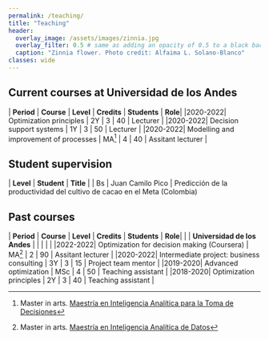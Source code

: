```yaml
---
permalink: /teaching/
title: "Teaching"
header:
  overlay_image: /assets/images/zinnia.jpg
  overlay_filter: 0.5 # same as adding an opacity of 0.5 to a black background
  caption: "Zinnia flower. Photo credit: Alfaima L. Solano-Blanco"
classes: wide
---
```


## Current courses at Universidad de los Andes

<style>
td, th {
   border: none!important;
}
</style>

| **Period** | **Course** | **Level** | **Credits** | **Students** | **Role**|
|2020-2022| Optimization principles | 2Y | 3 | 40 | Lecturer |
|2020-2022| Decision support systems | 1Y | 3 | 50 | Lecturer |
|2020-2022| Modelling and improvement of processes | MA[^1] | 4 | 40 | Assitant lecturer |


## Student supervision

| **Level** | **Student** | **Title** |
| Bs | Juan Camilo Pico | Predicción de la productividad del cultivo de cacao en el Meta (Colombia)

## Past courses

| **Period** | **Course** | **Level** | **Credits** | **Students** | **Role**|
| | **Universidad de los Andes** | | | | |
|2022-2022| Optimization for decision making (Coursera) | MA[^2] | 2 | 90 | Assitant lecturer |
|2020-2022| Intermediate project: business consulting | 3Y | 3 | 15 | 	Project team mentor |
|2019-2020| Advanced optimization | MSc | 4 | 50 | Teaching assistant |
|2018-2020| Optimization principles | 2Y | 3 | 40 | Teaching assistant |


[^1]: Master in arts. [Maestría en Inteligencia Analítica para la Toma de Decisiones](https://industrial.uniandes.edu.co/es/programas-academicos/maestria-miia?utm_source=google&utm_medium=cpc&utm_campaign=edco-miiapre-google-cpc-cco&utm_content=int-ooo&utm_term=tad-ooo)

[^2]: Master in arts. [Maestría en Inteligencia Analítica de Datos](https://industrial.uniandes.edu.co/es/programa-academico/maestria-en-inteligencia-analitica-de-datos-MIAD)